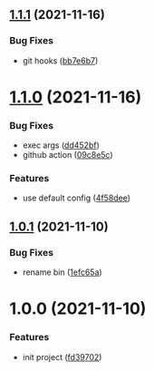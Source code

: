 ## [1.1.1](https://github.com/akijoey/devkit/compare/v1.1.0...v1.1.1) (2021-11-16)


### Bug Fixes

* git hooks ([bb7e6b7](https://github.com/akijoey/devkit/commit/bb7e6b7631b42a3d2ba8ad5106986ce214e5a2f4))

# [1.1.0](https://github.com/akijoey/devkit/compare/v1.0.1...v1.1.0) (2021-11-16)


### Bug Fixes

* exec args ([dd452bf](https://github.com/akijoey/devkit/commit/dd452bfe5bcb8038dcf8dcd333664310cb59822b))
* github action ([09c8e5c](https://github.com/akijoey/devkit/commit/09c8e5c6011aaf4e619eff55f98cc67b13b8a08d))


### Features

* use default config ([4f58dee](https://github.com/akijoey/devkit/commit/4f58deec2c45684f74beef0002f819f1b86f85a5))

## [1.0.1](https://github.com/akijoey/devkit/compare/v1.0.0...v1.0.1) (2021-11-10)


### Bug Fixes

* rename bin ([1efc65a](https://github.com/akijoey/devkit/commit/1efc65a85246bd6db8d7bc39f14e2897531a8704))

# 1.0.0 (2021-11-10)


### Features

* init project ([fd39702](https://github.com/akijoey/devkit/commit/fd39702026c8aa7eaa7869e92f39c2559ab79cd9))
